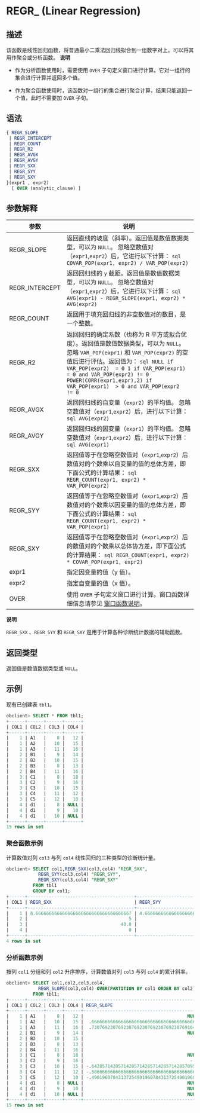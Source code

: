 REGR_ (Linear Regression) 
==============================================



描述 
-----------------------

该函数是线性回归函数，将普通最小二乘法回归线拟合到一组数字对上。可以将其用作聚合或分析函数。
**说明**



* 作为分析函数使用时，需要使用 `OVER` 子句定义窗口进行计算。它对一组行的集合进行计算并返回多个值。

  

* 作为聚合函数使用时，该函数对一组行的集合进行聚合计算，结果只能返回一个值，此时不需要加 `OVER` 子句。

  




语法 
-----------------------

```sql
{ REGR_SLOPE 
 | REGR_INTERCEPT 
 | REGR_COUNT 
 | REGR_R2 
 | REGR_AVGX
 | REGR_AVGY 
 | REGR_SXX 
 | REGR_SYY 
 | REGR_SXY
}(expr1 , expr2)
  [ OVER (analytic_clause) ]
```



参数解释 
-------------------------



|       参数       |                                                                                                                                                               说明                                                                                                                                                                |
|----------------|---------------------------------------------------------------------------------------------------------------------------------------------------------------------------------------------------------------------------------------------------------------------------------------------------------------------------------|
| REGR_SLOPE     | 返回直线的坡度（斜率）。返回值是数值数据类型，可以为 `NULL`。 忽略空数值对（`expr1`,`expr2`）后，它进行以下计算： ```sql COVAR_POP(expr1, expr2) / VAR_POP(expr2) ```                                                                                                                                                |
| REGR_INTERCEPT | 返回回归线的 `y` 截距。返回值是数值数据类型，可以为 `NULL`。 忽略空数值对（`expr1`,`expr2`）后，它进行以下计算： ```sql AVG(expr1) - REGR_SLOPE(expr1, expr2) * AVG(expr2) ```                                                                                                                                    |
| REGR_COUNT     | 返回用于填充回归线的非空数值对的数目，是一个整数。                                                                                                                                                                                                                                                                                                       |
| REGR_R2        | 返回回归的确定系数（也称为 R 平方或拟合优度）。返回值是数值数据类型，可以为 `NULL`。 忽略 `VAR_POP(expr1)` 和 `VAR_POP(expr2)` 的空值后进行评估。返回值为： ```sql NULL if VAR_POP(expr2)  = 0 1 if VAR_POP(expr1)  = 0 and VAR_POP(expr2) != 0 POWER(CORR(expr1,expr),2) if VAR_POP(expr1)  > 0 and VAR_POP(expr2  != 0 ```  |
| REGR_AVGX      | 返回回归线的自变量（`expr2`）的平均值。 忽略空数值对（`expr1`,`expr2`）后，进行以下计算： ```sql AVG(expr2) ```                                                                                                                                                                                          |
| REGR_AVGY      | 返回回归线的因变量（`expr1`）的平均值。 忽略空数值对（`expr1`,`expr2`）后，进行以下计算： ```sql AVG(expr1) ```                                                                                                                                                                                          |
| REGR_SXX       | 返回值等于在忽略空数值对（`expr1`,`expr2`）后数值对的个数乘以自变量的值的总体方差，即下面公式的计算结果： ```sql REGR_COUNT(expr1, expr2) * VAR_POP(expr2) ```                                                                                                                                                                       |
| REGR_SYY       | 返回值等于在忽略空数值对（`expr1`,`expr2`）后数值对的个数乘以因变量的值的总体方差，即下面公式的计算结果： ```sql REGR_COUNT(expr1, expr2) * VAR_POP(expr1) ```                                                                                                                                                                       |
| REGR_SXY       | 返回值等于在忽略空数值对（`expr1`,`expr2`）后的数值对的个数乘以总体协方差，即下面公式的计算结果： ```sql REGR_COUNT(expr1, expr2) * COVAR_POP(expr1, expr2) ```                                                                                                                                                                  |
| expr1          | 指定因变量的值（y 值）。                                                                                                                                                                                                                                                                                                                   |
| expr2          | 指定自变量的值（x 值）。                                                                                                                                                                                                                                                                                                                   |
| OVER           | 使用 `OVER` 子句定义窗口进行计算。窗口函数详细信息请参见 [窗口函数说明](/zh-CN/11.sql-reference-oracle-mode/5.functions-2/4.analysis-functions-2/1.window-function-description.md)。                                                                                                                                                                                                                                         |


**说明**



`REGR_SXX` 、`REGR_SYY` 和 `REGR_SXY` 是用于计算各种诊断统计数据的辅助函数。

返回类型 
-------------------------

返回值是数值数据类型或 `NULL`。

示例 
-----------------------

现有已创建表 `tbl1`。

```sql
obclient> SELECT * FROM tbl1;
+------+------+------+------+
| COL1 | COL2 | COL3 | COL4 |
+------+------+------+------+
|    1 | A1   |    8 |   12 |
|    1 | A2   |   10 |   15 |
|    1 | A3   |   11 |   16 |
|    2 | B1   |    9 |   14 |
|    2 | B2   |   10 |   15 |
|    2 | B3   |    8 |   13 |
|    2 | B4   |   11 |   16 |
|    3 | C1   |    8 |   18 |
|    3 | C2   |    9 |   16 |
|    3 | C3   |   10 |   15 |
|    3 | C4   |   11 |   12 |
|    3 | C5   |   12 |   10 |
|    4 | d1   |    8 | NULL |
|    4 | d1   |    9 |   10 |
|    4 | d1   |   10 | NULL |
+------+------+------+------+
15 rows in set
```



### 聚合函数示例 

计算数值对列 `col3` 与列 `col4` 线性回归的三种类型的诊断统计量。

```sql
obclient> SELECT col1,REGR_SXX(col3,col4) "REGR_SXX",
            REGR_SYY(col3,col4) "REGR_SYY",
            REGR_SXY(col3,col4) "REGR_SXY"
          FROM tbl1
          GROUP BY col1;
+------+----------------------------------------+------------------------------------------+----------------------------------------+
| COL1 | REGR_SXX                               | REGR_SYY                                 | REGR_SXY                               |
+------+----------------------------------------+------------------------------------------+----------------------------------------+
|    1 | 8.666666666666666666666666666666666667 | 4.66666666666666666666666666666666666701 | 6.333333333333333333333333333333333333 |
|    2 |                                      5 |                                        5 |                                      5 |
|    3 |                                   40.8 |                                       10 |                                    -20 |
|    4 |                                      0 |                                        0 |                                      0 |
+------+----------------------------------------+------------------------------------------+----------------------------------------+
4 rows in set
```



### 分析函数示例 

按列 `col1` 分组和列 `col2` 升序排序，计算数值对列 `col3` 与列 `col4` 的累计斜率。

```sql
obclient> SELECT col1,col2,col3,col4,
            REGR_SLOPE(col3,col4) OVER(PARTITION BY col1 ORDER BY col2) "REGR_SLOPE" 
          FROM tbl1;
+------+------+------+------+--------------------------------------------+
| COL1 | COL2 | COL3 | COL4 | REGR_SLOPE                                 |
+------+------+------+------+--------------------------------------------+
|    1 | A1   |    8 |   12 |                                       NULL |
|    1 | A2   |   10 |   15 |  .6666666666666666666666666666666666666667 |
|    1 | A3   |   11 |   16 |  .7307692307692307692307692307692307691642 |
|    2 | B1   |    9 |   14 |                                       NULL |
|    2 | B2   |   10 |   15 |                                          1 |
|    2 | B3   |    8 |   13 |                                          1 |
|    2 | B4   |   11 |   16 |                                          1 |
|    3 | C1   |    8 |   18 |                                       NULL |
|    3 | C2   |    9 |   16 |                                        -.5 |
|    3 | C3   |   10 |   15 | -.6428571428571428571428571428571428570956 |
|    3 | C4   |   11 |   12 | -.5066666666666666666666666666666666666667 |
|    3 | C5   |   12 |   10 | -.4901960784313725490196078431372549019608 |
|    4 | d1   |    8 | NULL |                                       NULL |
|    4 | d1   |    9 |   10 |                                       NULL |
|    4 | d1   |   10 | NULL |                                       NULL |
+------+------+------+------+--------------------------------------------+
15 rows in set
```


